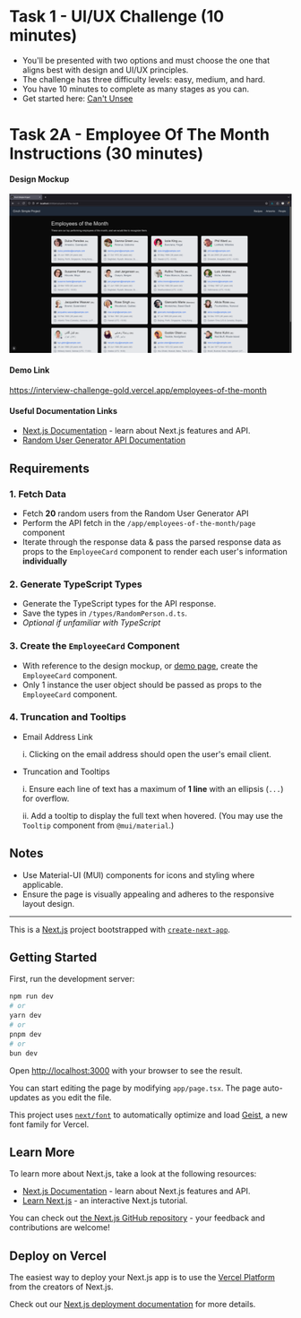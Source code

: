 # Task 1 - UI/UX Challenge (10 minutes)

- You'll be presented with two options and must choose the one that aligns best with design and UI/UX principles.
- The challenge has three difficulty levels: easy, medium, and hard.
- You have 10 minutes to complete as many stages as you can.
- Get started here: [Can't Unsee](https://cantunsee.space/)

# Task 2A - Employee Of The Month Instructions (30 minutes)

#### Design Mockup

![Employees Of The Month](<public/Employees Of The Month Page.png>)

#### Demo Link

https://interview-challenge-gold.vercel.app/employees-of-the-month

#### Useful Documentation Links

- [Next.js Documentation](https://nextjs.org/docs) - learn about Next.js features and API.
- [Random User Generator API Documentation](https://randomuser.me/documentation)

## Requirements

### 1. Fetch Data

- Fetch **20** random users from the Random User Generator API
- Perform the API fetch in the `/app/employees-of-the-month/page` component
- Iterate through the response data & pass the parsed response data as props to the `EmployeeCard` component to render each user's information **individually**

### 2. Generate TypeScript Types

- Generate the TypeScript types for the API response.
- Save the types in `/types/RandomPerson.d.ts`.
- _Optional if unfamiliar with TypeScript_

### 3. Create the `EmployeeCard` Component

- With reference to the design mockup, or [demo page](https://interview-challenge-gold.vercel.app/employees-of-the-month), create the `EmployeeCard` component.
- Only 1 instance the user object should be passed as props to the `EmployeeCard` component.

### 4. Truncation and Tooltips

- Email Address Link

  i. Clicking on the email address should open the user's email client.

- Truncation and Tooltips

  i. Ensure each line of text has a maximum of **1 line** with an ellipsis (`...`) for overflow.

  ii. Add a tooltip to display the full text when hovered. (You may use the `Tooltip` component from `@mui/material`.)

## Notes

- Use Material-UI (MUI) components for icons and styling where applicable.
- Ensure the page is visually appealing and adheres to the responsive layout design.

---

This is a [Next.js](https://nextjs.org) project bootstrapped with [`create-next-app`](https://nextjs.org/docs/app/api-reference/cli/create-next-app).

## Getting Started

First, run the development server:

```bash
npm run dev
# or
yarn dev
# or
pnpm dev
# or
bun dev
```

Open [http://localhost:3000](http://localhost:3000) with your browser to see the result.

You can start editing the page by modifying `app/page.tsx`. The page auto-updates as you edit the file.

This project uses [`next/font`](https://nextjs.org/docs/app/building-your-application/optimizing/fonts) to automatically optimize and load [Geist](https://vercel.com/font), a new font family for Vercel.

## Learn More

To learn more about Next.js, take a look at the following resources:

- [Next.js Documentation](https://nextjs.org/docs) - learn about Next.js features and API.
- [Learn Next.js](https://nextjs.org/learn) - an interactive Next.js tutorial.

You can check out [the Next.js GitHub repository](https://github.com/vercel/next.js) - your feedback and contributions are welcome!

## Deploy on Vercel

The easiest way to deploy your Next.js app is to use the [Vercel Platform](https://vercel.com/new?utm_medium=default-template&filter=next.js&utm_source=create-next-app&utm_campaign=create-next-app-readme) from the creators of Next.js.

Check out our [Next.js deployment documentation](https://nextjs.org/docs/app/building-your-application/deploying) for more details.
